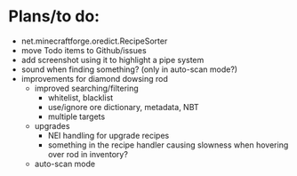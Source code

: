 Plans/to do:
============

- net.minecraftforge.oredict.RecipeSorter
- move Todo items to Github/issues
- add screenshot using it to highlight a pipe system
- sound when finding something?  (only in auto-scan mode?)
- improvements for diamond dowsing rod
    - improved searching/filtering
        - whitelist, blacklist
        - use/ignore ore dictionary, metadata, NBT
        - multiple targets
    - upgrades
        - NEI handling for upgrade recipes
        - something in the recipe handler causing slowness when hovering over
          rod in inventory?
    - auto-scan mode
